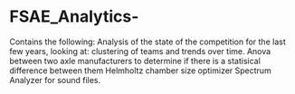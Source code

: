 # FSAE_Analytics-
Contains the following: 
Analysis of the state of the competition for the last few years, looking at: clustering of teams and trends over time. 
Anova between two axle manufacturers to determine if there is a statisical difference between them 
Helmholtz chamber size optimizer 
Spectrum Analyzer for sound files. 
